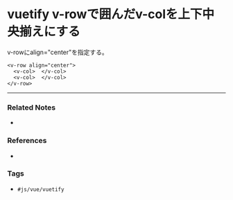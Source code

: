 # vuetify v-rowで囲んだv-colを上下中央揃えにする
v-rowにalign="center"を指定する。

```vue
<v-row align="center">
  <v-col>  </v-col>
  <v-col>  </v-col>
</v-row>
```

---
### Related Notes
- 

### References
- 

### Tags
- `#js/vue/vuetify` 